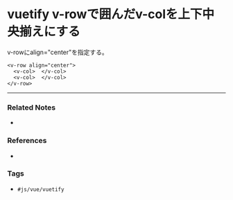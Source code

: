 # vuetify v-rowで囲んだv-colを上下中央揃えにする
v-rowにalign="center"を指定する。

```vue
<v-row align="center">
  <v-col>  </v-col>
  <v-col>  </v-col>
</v-row>
```

---
### Related Notes
- 

### References
- 

### Tags
- `#js/vue/vuetify` 